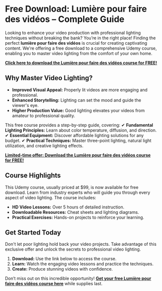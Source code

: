 # Free Download: Lumière pour faire des vidéos – Complete Guide

Looking to enhance your video production with professional lighting techniques without breaking the bank? You’re in the right place! Finding the perfect **lumière pour faire des vidéos** is crucial for creating captivating content. We're offering a free download to a comprehensive Udemy course, enabling you to master video lighting from the comfort of your own home.

[**Click here to download the Lumière pour faire des vidéos course for FREE!**](https://udemywork.com/lumiere-pour-faire-des-videos)

## Why Master Video Lighting?

- **Improved Visual Appeal:** Properly lit videos are more engaging and professional.
- **Enhanced Storytelling:** Lighting can set the mood and guide the viewer's eye.
- **Higher Production Value:** Good lighting elevates your videos from amateur to professional quality.

This free course provides a step-by-step guide, covering:
✔ **Fundamental Lighting Principles:** Learn about color temperature, diffusion, and direction.
✔ **Essential Equipment:** Discover affordable lighting solutions for any budget.
✔ **Practical Techniques:** Master three-point lighting, natural light utilization, and creative lighting effects.

[**Limited-time offer: Download the Lumière pour faire des vidéos course for FREE!**](https://udemywork.com/lumiere-pour-faire-des-videos)

## Course Highlights

This Udemy course, usually priced at $99, is now available for free download. Learn from industry experts who will guide you through every aspect of video lighting. The course includes:

*   **HD Video Lessons:** Over 5 hours of detailed instruction.
*   **Downloadable Resources:** Cheat sheets and lighting diagrams.
*   **Practical Exercises:** Hands-on projects to reinforce your learning.

## Get Started Today

Don't let poor lighting hold back your video projects. Take advantage of this exclusive offer and unlock the secrets to professional video lighting.

1.  **Download:** Use the link below to access the course.
2.  **Learn:** Watch the engaging video lessons and practice the techniques.
3.  **Create:** Produce stunning videos with confidence.

Don’t miss out on this incredible opportunity! **[Get your free Lumière pour faire des vidéos course here](https://udemywork.com/lumiere-pour-faire-des-videos)** while supplies last.
